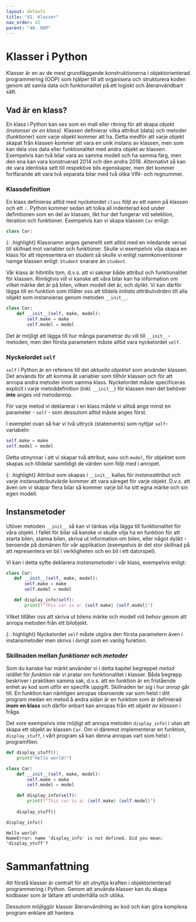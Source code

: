 ```yaml
---
layout: default
title: "41. Klasser"
nav_order: 42
parent: "40. OOP"
---
```


# Klasser i Python
Klasser är en av de mest grundläggande konstruktionerna i objektorienterad programmering (OOP) som hjälper till att organisera och strukturera koden genom att samla data och funktionalitet på ett logiskt och återanvändbart sätt.

## Vad är en klass?
En klass i Python kan ses som en mall eller ritning för att skapa _objekt (instanser av en klass)_. Klassen definierar vilka attribut (data) och metoder (funktioner) som varje objekt kommer att ha. Detta medför att varje objekt skapat från klassen kommer att vara en unik instans av klassen, men som kan dela viss data eller funktionalitet med andra objekt av klassen. Exempelvis kan två bilar vara av samma modell och ha samma färg, men den ena kan vara konstruerad 2014 och den andra 2018. Alternativt så kan de vara identiska sett till respektive bils egenskaper, men det kommer fortfarande att vara två separata bilar med två olika VIN- och regnummer.

### Klassdefinition
En klass definieras alltid med nyckelordet `class` följt av ett namn på klassen och ett `:`. Python kommer sedan att tolka all indenterad kod under definitionen som en del av klassen, likt hur det fungerar vid selektion, iteration och funktioner. Exempelvis kan vi skapa klassen `Car` enligt:
```python
class Car:
```

{: .highlight}
Klassnamn anges generellt sett alltid med en inledande versal till skillnad mot variabler och funktioner. Skulle vi exempelvis vilja skapa en klass för att representera en student så skulle vi enligt namnkonventioner namge klassen enligt: `Student` snarare än `student`.

Vår klass är hitintills tom, d.v.s. att vi saknar både attribut och funktionalitet för klassen. Rimligtvis vill vi kanske att våra bilar kan ha information om vilket märke det är på bilen, vilken modell det är, och dylikt. Vi kan därför lägga till en funktion som tillåter oss att tilldela _initiala attributvärden_ till alla objekt som instansieras genom metoden `__init__`.
```python
class Car:
    def __init__(self, make, model):
        self.make = make
        self.model = model
```

Det är möjligt att lägga till hur många parametrar du vill till `__init__`-metoden, men den första parametern måste alltid vara nyckelordet `self`.

### Nyckelordet `self`
`self` i Python är en referens till det _aktuella objektet_ som använder klassen. Det används för att komma åt variabler som tillhör klassen och för att anropa andra metoder inom samma klass. Nyckelordet måste specificeras explicit i varje metoddefinition (inkl. `__init__`) för klassen men det behöver __inte__ anges vid metodanrop.

För varje metod vi deklarerar i en klass måste vi alltså ange minst en parameter - `self` - som dessutom alltid måste anges först.

I exemplet ovan så har vi två uttryck (statements) som nyttjar `self`-variabeln:
```python
self.make = make
self.model = model
```
Detta utmynnar i att vi skapar två attribut, `make` och `model`, för objektet som skapas och tilldelar samtidigt de värden som följt med i anropet.

{: .highlight}
Attribut som skapas i `__init__` kallas för _instansattribut_ och varje instansattributvärde kommer att vara säreget för varje objekt. D.v.s. att även om vi skapar flera bilar så kommer varje bil ha sitt egna märke och sin egen modell.  

## Instansmetoder
Utöver metoden `__init__` så kan vi tänkas vilja lägga till funktionalitet för våra objekt. I fallet för bilar så kanske vi skulle vilja ha en funktion för att starta bilen, stanna bilen, skriva ut information om bilen, eller något dylikt - beroende på domänen för vår applikation (exempelvis är det stor skillnad på att representera en bil i verkligheten och en bil i ett datorspel).

Vi kan i detta syfte deklarera _instansmetoder_ i vår klass, exempelvis enligt:
 ```python
class Car:
    def __init__(self, make, model):
        self.make = make
        self.model = model

    def display_info(self):
        print(f"This car is a: {self.make} {self.model}")
```

Vilket tillåter oss att skriva ut bilens märke och modell vid behov genom att anropa metoden från ett bilobjekt.

{: .highlight}
Nyckelordet `self` måste utgöra den första parametern även i instansmetoder men skrivs i övrigt som en vanlig funktion.

### Skillnaden mellan _funktioner_ och _metoder_
Som du kanske har märkt använder vi i detta kapitel begreppet _metod_ istället för _funktion_ när vi pratar om funktionalitet i klasser. Båda begrepp beskriver i praktiken samma sak, d.v.s. att en funktion är en fristående enhet av kod som utför en specifik uppgift. Skillnaden ter sig i hur _anrop_ går till. En funktion kan nämligen anropas oberoende var som helst i ditt program medan en metod å andra sidan är en funktion som är definierad __inom en klass__ och därför enbart kan anropas från ett _objekt av klassen_ i fråga.

Det vore exempelvis inte möjligt att anropa metoden `display_info()` utan att skapa ett objekt av klassen `Car`. Om vi däremot implementerar en funktion, `display_stuff`, i vårt program så kan denna anropas vart som helst i programfilen.
```python
def display_stuff():
    print("Hello world!")

class Car:
    def __init__(self, make, model):
        self.make = make
        self.model = model

    def display_info(self):
        print(f"This car is a: {self.make} {self.model}")
    
    display_stuff()

display_info()
```
<div class="code-example" markdown="1">
<pre><code>Hello world!
NameError: name 'display_info' is not defined. Did you mean: 'display_stuff'?</code></pre>
</div>

# Sammanfattning
Att förstå klasser är centralt för att utnyttja kraften i objektorienterad programmering i Python. Genom att använda klasser kan du skapa kodbaser som är lättare att underhålla och utöka. 

Dessutom möjliggör klasser återanvändning av kod och kan göra komplexa program enklare att hantera.